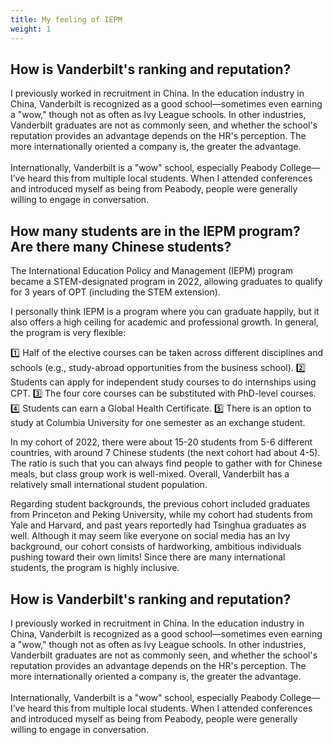 ```yaml
---
title: My feeling of IEPM
weight: 1
---
```


## How is Vanderbilt's ranking and reputation?

I previously worked in recruitment in China. In the education industry in China, Vanderbilt is recognized as a good school—sometimes even earning a "wow," though not as often as Ivy League schools. In other industries, Vanderbilt graduates are not as commonly seen, and whether the school's reputation provides an advantage depends on the HR's perception. The more internationally oriented a company is, the greater the advantage.
<br><br>
Internationally, Vanderbilt is a "wow" school, especially Peabody College—I’ve heard this from multiple local students. When I attended conferences and introduced myself as being from Peabody, people were generally willing to engage in conversation.

## How many students are in the IEPM program? Are there many Chinese students?

The International Education Policy and Management (IEPM) program became a STEM-designated program in 2022, allowing graduates to qualify for 3 years of OPT (including the STEM extension).

I personally think IEPM is a program where you can graduate happily, but it also offers a high ceiling for academic and professional growth. In general, the program is very flexible:

1️⃣ Half of the elective courses can be taken across different disciplines and schools (e.g., study-abroad opportunities from the business school).
2️⃣ Students can apply for independent study courses to do internships using CPT.
3️⃣ The four core courses can be substituted with PhD-level courses.
4️⃣ Students can earn a Global Health Certificate.
5️⃣ There is an option to study at Columbia University for one semester as an exchange student.

In my cohort of 2022, there were about 15-20 students from 5-6 different countries, with around 7 Chinese students (the next cohort had about 4-5). The ratio is such that you can always find people to gather with for Chinese meals, but class group work is well-mixed. Overall, Vanderbilt has a relatively small international student population.

Regarding student backgrounds, the previous cohort included graduates from Princeton and Peking University, while my cohort had students from Yale and Harvard, and past years reportedly had Tsinghua graduates as well. Although it may seem like everyone on social media has an Ivy background, our cohort consists of hardworking, ambitious individuals pushing toward their own limits! Since there are many international students, the program is highly inclusive.

## How is Vanderbilt's ranking and reputation?

I previously worked in recruitment in China. In the education industry in China, Vanderbilt is recognized as a good school—sometimes even earning a "wow," though not as often as Ivy League schools. In other industries, Vanderbilt graduates are not as commonly seen, and whether the school's reputation provides an advantage depends on the HR's perception. The more internationally oriented a company is, the greater the advantage.
<br><br>
Internationally, Vanderbilt is a "wow" school, especially Peabody College—I’ve heard this from multiple local students. When I attended conferences and introduced myself as being from Peabody, people were generally willing to engage in conversation.

